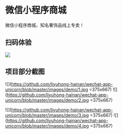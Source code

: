# 微信小程序商城
微信小程序商城，知名奢饰品线上专卖！

## 扫码体验

![](https://github.com/liyuhong-hainan/wechat-app-unicorn/blob/master/images/demo/qrcode.jpg)

## 项目部分截图

![](https://github.com/liyuhong-hainan/wechat-app-unicorn/blob/master/images/demo/1.jpg =375x667) ![](https://github.com/liyuhong-hainan/wechat-app-unicorn/blob/master/images/demo/2.jpg =375x667)

![](https://github.com/liyuhong-hainan/wechat-app-unicorn/blob/master/images/demo/3.jpg =375x667) ![](https://github.com/liyuhong-hainan/wechat-app-unicorn/blob/master/images/demo/4.jpg =375x667)

